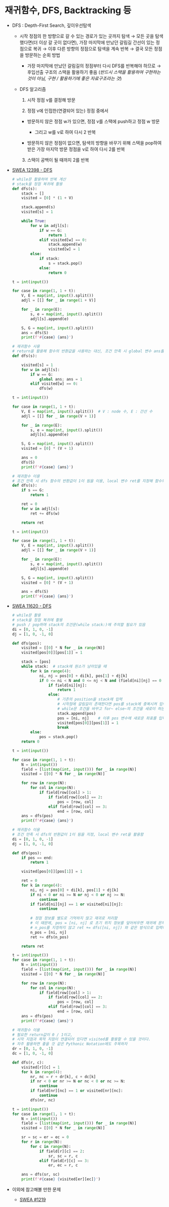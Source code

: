 # 재귀함수, DFS, Backtracking 등

* DFS : Depth-First Search, 깊이우선탐색

    * 시작 정점의 한 방향으로 갈 수 있는 경로가 있는 곳까지 탐색 → 모든 곳을 탐색했다면(더 이상 갈 곳이 없다면), 가장 마지막에 만났던 갈림길 간선이 있는 정점으로 복귀 → 이후 다른 방향의 정점으로 탐색을 계속 반복 → 결국 모든 정점을 방문하는 순회 방법

      * 가장 마지막에 만났던 갈림길의 정점부터 다시 DFS를 반복해야 하므로 → 후입선출 구조의 스택을 활용하기 좋음 (*반드시 스택을 활용하여 구현하는 것이 아님, 구현 / 활용하기에 좋은 자료구조라는 것*)

    * DFS 알고리즘

      1. 시작 정점 v를 결정해 방문

      2. 정점 v에 인접한(연결되어 있는) 정점 중에서

        * 방문하지 않은 정점 w가 있으면, 정점 v를 스택에 push하고 정점 w 방문

          * 그리고 w를 v로 하여 다시 2 반복
          
        * 방문하지 않은 정점이 없으면, 탐색의 방향을 바꾸기 위해 스택을 pop하여 받은 가장 마지막 방문 정점을 v로 하여 다시 2를 반복

      3. 스택이 공백이 될 때까지 2를 반복

* [SWEA 12398 - DFS](https://swexpertacademy.com/main/talk/solvingClub/problemView.do?solveclubId=AYzyPVaq3yYDFASg&contestProbId=AXsfTc1aAsADFAVy&probBoxId=AY2GAF9qGIEDFATh&type=USER&problemBoxTitle=0208_stack1&problemBoxCnt=3)

    ```python
    # while문 활용하여 반복 계산
    # stack을 정점 복귀에 활용
    def dfs(s):
        stack = []
        visited = [0] * (1 + V)

        stack.append(s)
        visited[s] = 1

        while True:
            for w in adjl[s]:
                if w == G:
                    return 1
                elif visited[w] == 0:
                    stack.append(w)
                    visited[w] = 1
            else:
                if stack:
                    s = stack.pop()
                else:
                    return 0

    t = int(input())

    for case in range(1, 1 + t):
        V, E = map(int, input().split())
        adjl = [[] for _ in range(1 + V)]

        for _ in range(E):
            s, e = map(int, input().split())
            adjl[s].append(e)

        S, G = map(int, input().split())
        ans = dfs(S)
        print(f'#{case} {ans}')
    ```

    ```python
    # 재귀함수 사용
    # return을 활용해 함수의 반환값을 사용하는 대신, 조건 만족 시 global 변수 ans를 활용해 결과 도출
    def dfs(s):
    
        visited[s] = 1
        for w in adjl[s]:
            if w == G:
                global ans; ans = 1
            elif visited[w] == 0:
                dfs(w)
    
    t = int(input())
    
    for case in range(1, 1 + t):
        V, E = map(int, input().split())  # V : node 수, E : 간선 수
        adjl = [[] for _ in range(V + 1)]
    
        for _ in range(E):
            s, e = map(int, input().split())
            adjl[s].append(e)
    
        S, G = map(int, input().split())
        visited = [0] * (V + 1)
    
        ans = 0
        dfs(S)
        print(f'#{case} {ans}')
    ```

    ```python
    # 재귀함수 이용
    # 조건 만족 시 dfs 함수의 반환값이 1이 됨을 이용, local 변수 ret를 지정해 함수의 결과값 반환
    def dfs(s):
        if s == G:
            return 1

        ret = 0
        for w in adjl[s]:
            ret += dfs(w)

        return ret

    t = int(input())

    for case in range(1, 1 + t):
        V, E = map(int, input().split())
        adjl = [[] for _ in range(V + 1)]

        for _ in range(E):
            s, e = map(int, input().split())
            adjl[s].append(e)

        S, G = map(int, input().split())
        visited = [0] * (V + 1)

        ans = dfs(S)
        print(f'#{case} {ans}')
    ```


* [SWEA 11620 - DFS](https://swexpertacademy.com/main/talk/solvingClub/problemView.do?solveclubId=AYzyPVaq3yYDFASg&contestProbId=AXfxiO6a2FsDFAUO&probBoxId=AY2fyJoqI6UDFATh&type=USER&problemBoxTitle=0213_stack2&problemBoxCnt=3)

    ```python
    # while문 활용
    # stack을 정점 복귀에 활용
    # push / pop하며 stack의 조건문(while stack:)에 주의할 필요가 있음
    di = [0, 1, 0, -1]
    dj = [1, 0, -1, 0]

    def dfs(pos):
        visited = [[0] * N for _ in range(N)]
        visited[pos[0]][pos[1]] = 1

        stack = [pos]
        while stack:  # stack에 원소가 남아있을 때
            for k in range(4):
                ni, nj = pos[0] + di[k], pos[1] + dj[k]
                if 0 <= ni < N and 0 <= nj < N and (field[ni][nj] == 0 or field[ni][nj] == 3) and visited[ni][nj] == 0:
                    if field[ni][nj]:
                        return 1
                    else:
                        # 기존의 position을 stack에 입력
                        # 시작점에 갈림길이 존재한다면 pos를 stack에 중복시켜 입력하지 않는다면 while 조건을 만족하지 않게 되어, 다른 갈림길을 탐색하지 않게 된다.
                        # while문 조건을 바꾸고 for~ else~의 조건을 새로이 하는 방식으로 바꿀 수도 있을 것
                        stack.append(pos)
                        pos = [ni, nj]    # 이후 pos 변수에 새로운 좌표를 입력시켜 준다
                        visited[pos[0]][pos[1]] = 1
                        break
            else:
                pos = stack.pop()
        return 0

    t = int(input())

    for case in range(1, 1 + t):
        N = int(input())
        field = [list(map(int, input())) for _ in range(N)]
        visited = [[0] * N for _ in range(N)]

        for row in range(N):
            for col in range(N):
                if field[row][col] > 1:
                    if field[row][col] == 2:
                        pos = [row, col]
                    elif field[row][col] == 3:
                        end = [row, col]
        ans = dfs(pos)
        print(f'#{case} {ans}')
    ```

    ```python
    # 재귀함수 이용
    # 조건 만족 시 dfs의 반환값이 1이 됨을 지정, local 변수 ret을 활용함
    di = [0, 1, 0, -1]
    dj = [1, 0, -1, 0]

    def dfs(pos):
        if pos == end:
            return 1

        visited[pos[0]][pos[1]] = 1

        ret = 0
        for k in range(4):
            ni, nj = pos[0] + di[k], pos[1] + dj[k]
            if ni < 0 or ni >= N or nj < 0 or nj >= N:
                continue
            if field[ni][nj] == 1 or visited[ni][nj]:
                continue
            
            # 정점 정보를 별도로 기억하지 않고 재귀로 처리함
            # 이 때문에, pos = [ni, nj] 로 초기 위치 정보를 덮어씌우면 재귀에 문제가 발생한다.
            # n_pos를 지정하지 않고 ret += dfs([ni, nj]) 와 같은 방식으로 입력해도 됨
            n_pos = [ni, nj]
            ret += dfs(n_pos)

        return ret

    t = int(input())
    for case in range(1, 1 + t):
        N = int(input())
        field = [list(map(int, input())) for _ in range(N)]
        visited = [[0] * N for _ in range(N)]

        for row in range(N):
            for col in range(N):
                if field[row][col] > 1:
                    if field[row][col] == 2:
                        pos = [row, col]
                    elif field[row][col] == 3:
                        end = [row, col]
        ans = dfs(pos)
        print(f'#{case} {ans}')
    ```

    ```python
    # 재귀함수 이용
    # 필요한 return값이 0 / 1이고, 
    # 시작 지점과 목적 지점이 연결되어 있다면 visited를 활용할 수 있을 것이다.
    # 자주 활용하면 좋을 것 같은 Pythonic Notation에도 주목하자
    dr = [0, 1, 0, -1]
    dc = [1, 0, -1, 0]

    def dfs(r, c):
        visited[r][c] = 1
        for k in range(4):
            nr, nc = r + dr[k], c + dc[k]
            if nr < 0 or nr >= N or nc < 0 or nc >= N:
                continue
            if field[nr][nc] == 1 or visited[nr][nc]:
                continue
            dfs(nr, nc)

    t = int(input())
    for case in range(1, 1 + t):
        N = int(input())
        field = [list(map(int, input())) for _ in range(N)]
        visited = [[0] * N for _ in range(N)]

        sr = sc = er = ec = 0
        for r in range(N):
            for c in range(N):
                if field[r][c] == 2:
                    sr, sc = r, c
                elif field[r][c] == 3:
                    er, ec = r, c

        ans = dfs(sr, sc)
        print(f'#{case} {visited[er][ec]}')
    ```

* 이외에 참고해볼 만한 문제

    * [SWEA #1219](https://swexpertacademy.com/main/talk/solvingClub/problemView.do?solveclubId=AYzyPVaq3yYDFASg&contestProbId=AV14geLqABQCFAYD&probBoxId=AY2GAF9qGIEDFATh&type=PROBLEM&problemBoxTitle=0208_stack1&problemBoxCnt=3)

<script type="text/javascript" src="http://cdn.mathjax.org/mathjax/latest/MathJax.js?config=TeX-AMS-MML_HTMLorMML"></script>
<script type="text/x-mathjax-config">
  MathJax.Hub.Config({
    tex2jax: {inlineMath: [['$', '$']]},
    messageStyle: "none",
    "HTML-CSS": { availableFonts: "TeX", preferredFont: "TeX" },
  });
</script>